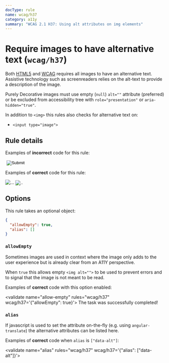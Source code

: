 ```yaml
---
docType: rule
name: wcag/h37
category: a11y
summary: "WCAG 2.1 H37: Using alt attributes on img elements"
---
```


# Require images to have alternative text (`wcag/h37`)

Both [HTML5][1] and [WCAG][2] requires all images to have an alternative text. Assistive technology such as screenreaders relies on the alt-text to provide a description of the image.

Purely Decorative images must use empty (`null`) `alt=""` attribute (preferred) or be excluded from accessibility tree with `role="presentation"` or `aria-hidden="true"`.

In addition to `<img>` this rules also checks for alternative text on:

- `<input type="image">`

[1]: https://html.spec.whatwg.org/#alt
[2]: https://www.w3.org/WAI/WCAG21/Techniques/html/H37

## Rule details

Examples of **incorrect** code for this rule:

<validate name="incorrect" rules="wcag/h37">
    <img>
    <input type="image">
</validate>

Examples of **correct** code for this rule:

<validate name="correct" rules="wcag/h37">
    <img alt="...">
    <input type="image" alt="..">
</validate>

## Options

This rule takes an optional object:

```json
{
  "allowEmpty": true,
  "alias": []
}
```

### `allowEmpty`

Sometimes images are used in context where the image only adds to the user experience but is already clear from an A11Y perspective.

When `true` this allows empty `<img alt="">` to be used to prevent errors and to signal that the image is not meant to be read.

Examples of **correct** code with this option enabled:

<validate name="allow-empty" rules="wcag/h37" wcag/h37='{"allowEmpty": true}'>
<span>The task was successfully completed! <img src="thumbsup.png" alt=""></span>
</validate>

### `alias`

If javascript is used to set the attribute on-the-fly (e.g. using `angular-translate`) the alternative attributes can be listed here.

Examples of **correct** code when `alias` is `["data-alt"]`:

<validate name="alias" rules="wcag/h37" wcag/h37='{"alias": ["data-alt"]}'>
<img data-alt="...">
</validate>
